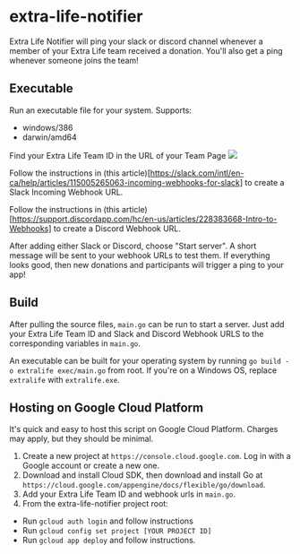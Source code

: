 # extra-life-notifier

Extra Life Notifier will ping your slack or discord channel whenever a member of your Extra Life team received a donation. You'll also get a ping whenever someone joins the team!

## Executable

Run an executable file for your system. Supports:
- windows/386
- darwin/amd64

Find your Extra Life Team ID in the URL of your Team Page
![](here)

Follow the instructions in (this article)[https://slack.com/intl/en-ca/help/articles/115005265063-incoming-webhooks-for-slack] to create a Slack Incoming Webhook URL.

Follow the instructions in (this article)[https://support.discordapp.com/hc/en-us/articles/228383668-Intro-to-Webhooks] to create a Discord Webhook URL.

After adding either Slack or Discord, choose "Start server". A short message will be sent to your webhook URLs to test them. If everything looks good, then new donations and participants will trigger a ping to your app!


## Build

After pulling the source files, `main.go` can be run to start a server. Just add your Extra Life Team ID and Slack and Discord Webhook URLS to the corresponding variables in `main.go`.

An executable can be built for your operating system by running `go build -o extralife exec/main.go` from root. If you're on a Windows OS, replace `extralife` with `extralife.exe`.

## Hosting on Google Cloud Platform

It's quick and easy to host this script on Google Cloud Platform. Charges may apply, but they should be minimal.
1. Create a new project at `https://console.cloud.google.com`. Log in with a Google account or create a new one.
2. Download and install Cloud SDK, then download and install Go at `https://cloud.google.com/appengine/docs/flexible/go/download`.
3. Add your Extra Life Team ID and webhook urls in `main.go`.
4. From the extra-life-notifier project root:
- Run `gcloud auth login` and follow instructions
- Run `gcloud config set project [YOUR PROJECT ID]`
- Run `gcloud app deploy` and follow instructions.
